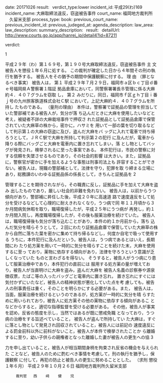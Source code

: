 
date: 20171026
result:  
verdict_type:lower
incident_id: 平成29(わ)169
incident_name: 大麻取締法違反，窃盗被告事件
court_name: 福岡地方裁判所 　久留米支部
process_type:
book: 
previous_court_name:
previous_incident_id:
previous_judeged_at:
agenda_description: 
law_area: 
law_description: 
summary_description:  
result:  
detailUrl: http://www.courts.go.jp/app/hanrei_jp/detail4?id=87211

verdict:

1 
 
平成２９年（わ）第１６９号，第１９０号大麻取締法違反，窃盗被告事件 
            主         文 
被告人を懲役１年６月に処する。 
この裁判が確定した日から４年間その刑の執行を猶予する。 
被告人をその猶予の期間中保護観察に付する。 
            理         由 
（罪となるべき事実） 
 被告人は， 
第１ 平成２９年７月２９日，福岡市ａ区ｂｃ丁目ｄ番ｅ号福岡県Ａ警察署１階証
拠品倉庫において，同警察署署長Ｂ管理に係る大麻約４．４０７グラムを窃取
し， 
第２ みだりに，同日，福岡市ｆ区ｇｈ丁目ｉ番ｊ号の九州旅客鉄道株式会社Ｃ駅
において，上記大麻約４．４０７グラムを所持し 
たものである。 
（量刑の理由） 
本件は，警察署で証拠品の管理を担当していた警部補である被告人が，気分が落
ち込んだときに大麻を使用したいなどと考え，被疑者不詳の大麻栽培事件で押収さ
れた証拠品として証拠品倉庫で保管されていた大麻草の株から，密かに，ハサミを
用いて一部の葉を切り取るなどして判示第１の大麻の窃盗に及び，盗んだ大麻をバ
ッグに入れて電車で持ち帰ろうとして，ＪＲＣ駅で大麻を所持して判示第２の犯行
に及んだが，電車から降りる際にバッグごと大麻を電車内に置き忘れてしまい，落
とし物としてバッグが発見され，検挙されるに至った事案である。 
本件犯行は，市民の警察に対する信頼を失墜させるものであり，その社会的影響
は大きい。また，証拠品に，警察官が密かに手を加えるような事態は刑事司法上も
許容することができない。被告人は，現職の警部補として，法律を守り，犯罪を取
り締まる立場にあり，総務課のいわゆる証拠品係の係長として，きちんと証拠品を
2 
 
管理することを期待されながら，その職責に反し，証拠品に手を加えて大麻を盗み
出したものであり，厳しい社会的非難を免れない。 
被告人は，以前からうつ傾向があり，警部補に昇任した後，平成２０年に高速道
路で速度違反をして処分を受けるなどして心理的に耐えきれなくなり，うつ病で同
年１１月頃から３か月間病気休暇を取り，職場復帰したが，平成２５年にうつ病が
再発し，約１か月間入院し，再度職場復帰したが，その後も服薬治療を続けていた。
被告人は，職場復帰後も気分が落ち込むことがあり，本件の約１か月前から，落ち
込んだ気分を晴らそうとして，２回にわたり証拠品倉庫で保管していた大麻草の株
から自然に落ちた葉を密かに集めて持ち帰るなどし，何度か自宅で吸って使用する
うちに，本件犯行に及んだという。被告人は，うつ病であるとはいえ，長期間にわ
たり処方薬を用いて一時的に気分を晴らすことを続けた末，大麻を使用するに至っ
ており，薬物に依存する傾向があり，法律を守ろうという意識が乏しくなっていた
ものと言わざるを得ない。 
そうすると，被告人がうつ病にり患して服薬治療中であり，本件犯行の直前には
服用する処方薬の量が増えており，被告人が当直明けに大麻を盗み，盗んだ大麻を
被告人名義の診察券や源泉徴収票，たばこ等の入ったバッグごと電車内に置き忘れ，
置き忘れにすぐには気付かずにいたなど，被告人の精神状態が悪化していた点を考
慮しても，被告人の刑事責任は重く，そのことを明らかにする必要がある。また，
被告人は，当面，服薬治療を続けるというのであるが，処方薬が一時的に気分を晴
らすために用いられており，被告人に処方薬その他の薬物に依存する傾向があるこ
となどからすると，適切な指導監督を受ける必要がある。 
その他，被告人が事実を認め，反省の態度を示し，当然ではあるが既に懲戒免職
となっており，うつ病の治療をする旨述べていること， 被告人が盗んで所持してい
た大麻は，すぐに落とし物として発見され回収されていること，被告人には前記の
速度違反による罰金前科以外に前科がないこと，被告人が本件で検挙されたことか
ら離婚するに至り，幼い子供らの親権者となった離婚した妻が被告人の更生への協
3 
 
力を申し出ていること，被告人が相当期間身柄を拘束され反省の機会を与えられた
ことなど，被告人のために酌むべき事情を考慮して，刑の執行を猶予し，保護観察
に付して，再犯の防止と被告人の更生に努めることとした。 
（求刑 懲役１年６月） 
  平成２９年１０月２６日 
    福岡地方裁判所久留米支部 
 
 
         裁判官   西    﨑    健    児 

                    